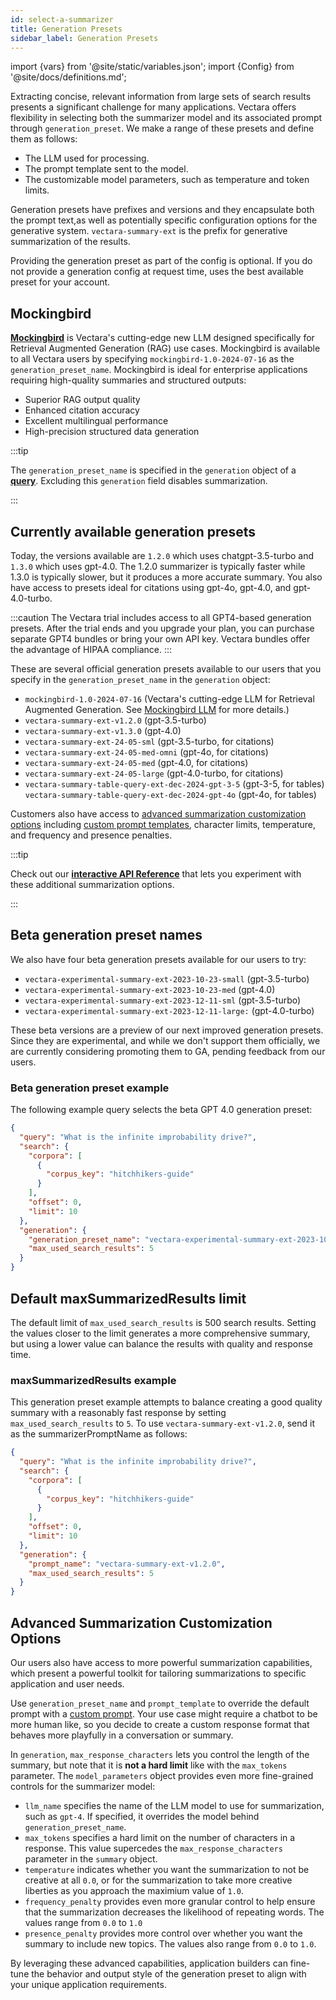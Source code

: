 ```yaml
---
id: select-a-summarizer
title: Generation Presets
sidebar_label: Generation Presets
---
```


import {vars} from '@site/static/variables.json';
import {Config} from '@site/docs/definitions.md';


Extracting concise, relevant information from large sets of search results 
presents a significant challenge for many applications. Vectara offers 
flexibility in selecting both the summarizer model and its associated prompt 
through `generation_preset`. We make a range of these presets and define them 
as follows:

* The LLM used for processing.
* The prompt template sent to the model.
* The customizable model parameters, such as temperature and token limits.

Generation presets have prefixes and versions and they encapsulate both the 
prompt text,as well as potentially specific configuration options for the generative
system. `vectara-summary-ext` is the prefix for generative summarization of
the results.

Providing the generation preset as part of the config is optional. If you do 
not provide a generation config at request time, <Config v="names.product"/> uses 
the best available preset for your account.

## Mockingbird

[**Mockingbird**](/docs/learn/mockingbird-llm) is Vectara's cutting-edge new LLM designed specifically for 
Retrieval Augmented Generation (RAG) use cases. Mockingbird is available to 
all Vectara users by specifying `mockingbird-1.0-2024-07-16` as the `generation_preset_name`. 
Mockingbird is ideal for enterprise applications requiring high-quality 
summaries and structured outputs:

- Superior RAG output quality
- Enhanced citation accuracy
- Excellent multilingual performance
- High-precision structured data generation

:::tip

The `generation_preset_name` is specified in the `generation` object of a [**query**](/docs/api-reference/search-apis/search). 
Excluding this `generation` field disables summarization.

:::

## Currently available generation presets

Today, the versions available are `1.2.0` which uses chatgpt-3.5-turbo
and `1.3.0` which uses gpt-4.0. The 1.2.0 summarizer is typically faster while 
1.3.0 is typically slower, but it produces a more accurate summary. You also 
have access to presets ideal for citations using gpt-4o, gpt-4.0, and 
gpt-4.0-turbo.

:::caution
The Vectara trial includes access to all GPT4-based generation presets. After 
the trial ends and you upgrade your plan, you can purchase separate GPT4 
bundles or bring your own API key. Vectara bundles offer the advantage of 
HIPAA compliance.
:::

These are several official generation presets available to our users that you 
specify in the `generation_preset_name` in the `generation` object:

- `mockingbird-1.0-2024-07-16` (Vectara's cutting-edge LLM for Retrieval Augmented Generation. See [Mockingbird LLM](/docs/learn/mockingbird-llm) for more details.)
- `vectara-summary-ext-v1.2.0` (gpt-3.5-turbo)
- `vectara-summary-ext-v1.3.0` (gpt-4.0)
- `vectara-summary-ext-24-05-sml` (gpt-3.5-turbo, for citations)
- `vectara-summary-ext-24-05-med-omni` (gpt-4o, for citations)
- `vectara-summary-ext-24-05-med` (gpt-4.0, for citations)
- `vectara-summary-ext-24-05-large` (gpt-4.0-turbo, for citations)
- `vectara-summary-table-query-ext-dec-2024-gpt-3-5` (gpt-3-5, for tables)
  `vectara-summary-table-query-ext-dec-2024-gpt-4o` (gpt-4o, for tables)

Customers also have access to [advanced summarization customization options](/docs/api-reference/search-apis/search#advanced-summarization-customization-options) 
including [custom prompt templates](/docs/prompts/vectara-prompt-engine), character limits, 
temperature, and frequency and presence penalties.

:::tip

Check out our [**interactive API Reference**](/docs/rest-api/query) that lets you experiment
with these additional summarization options.

:::

## Beta generation preset names

We also have four beta generation presets available for our users to try:

- `vectara-experimental-summary-ext-2023-10-23-small` (gpt-3.5-turbo)
- `vectara-experimental-summary-ext-2023-10-23-med` (gpt-4.0)
- `vectara-experimental-summary-ext-2023-12-11-sml` (gpt-3.5-turbo)
- `vectara-experimental-summary-ext-2023-12-11-large:` (gpt-4.0-turbo)

These beta versions are a preview of our next improved generation presets. 
Since they are experimental, and while we don't support them officially, we 
are currently considering promoting them to GA, pending feedback from our 
users.

### Beta generation preset example

The following example query selects the beta GPT 4.0 generation preset:

```json showLineNumbers title="https://api.vectara.io/v2/query"
{
  "query": "What is the infinite improbability drive?",
  "search": {
    "corpora": [
      {
        "corpus_key": "hitchhikers-guide"
      }
    ],
    "offset": 0,
    "limit": 10
  },
  "generation": {
    "generation_preset_name": "vectara-experimental-summary-ext-2023-10-23-med",
    "max_used_search_results": 5
  }
}
```

## Default maxSummarizedResults limit

The default limit of `max_used_search_results` is 500 search results. Setting 
the values closer to the limit generates a more comprehensive summary, but 
using a lower value can balance the results with quality and response time.

### maxSummarizedResults example

This generation preset example attempts to balance creating a good quality 
summary with a reasonably fast response by setting `max_used_search_results` to 
`5`. To use `vectara-summary-ext-v1.2.0`, send it as the summarizerPromptName 
as follows:

```json showLineNumbers title="https://api.vectara.io/v2/query"
{
  "query": "What is the infinite improbability drive?",
  "search": {
    "corpora": [
      {
        "corpus_key": "hitchhikers-guide"
      }
    ],
    "offset": 0,
    "limit": 10
  },
  "generation": {
    "prompt_name": "vectara-summary-ext-v1.2.0",
    "max_used_search_results": 5
  }
}
```

## Advanced Summarization Customization Options

Our users also have access to more powerful summarization capabilities, which 
present a powerful toolkit for tailoring summarizations to specific 
application and user needs.

Use `generation_preset_name` and `prompt_template` to override the default prompt with a
[custom prompt](/docs/prompts/vectara-prompt-engine). Your use case might
require a chatbot to be more human like, so you decide to create a custom
response format that behaves more playfully in a conversation or summary.

In `generation`, `max_response_characters` lets you control the length of the summary, but
note that it is **not a hard limit** like with the `max_tokens` parameter. The
`model_parameters` object provides even more fine-grained controls for the summarizer
model:

- `llm_name` specifies the name of the LLM model to use for summarization, such as 
  `gpt-4`. If specified, it overrides the model behind `generation_preset_name`.
- `max_tokens` specifies a hard limit on the number of characters in a response.
  This value supercedes the `max_response_characters` parameter in the `summary` 
  object.
- `temperature` indicates whether you want the summarization to not be creative at all `0.0`,
  or for the summarization to take more creative liberties as you approach
  the maximium value of `1.0`.
- `frequency_penalty` provides even more granular control to help ensure that the
  summarization decreases the likelihood of repeating words. The values range from `0.0` to `1.0`
- `presence_penalty` provides more control over whether you want the summary to
  include new topics. The values also range from `0.0` to `1.0`.

By leveraging these advanced capabilities, application builders can fine-tune
the behavior and output style of the generation preset to align with your unique
application requirements.

